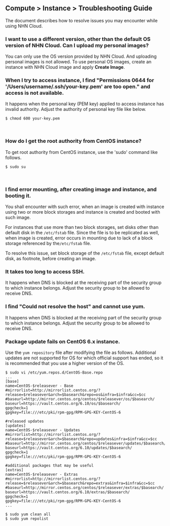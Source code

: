 ## Compute > Instance > Troubleshooting Guide

The document describes how to resolve issues you may encounter while using NHN Cloud.

<h3> I want to use a different version, other than the default OS version of NHN Cloud. Can I upload my personal images? </h3>

You can only use the OS version provided by NHN Cloud. And uploading personal images is not allowed.
To use personal OS images, create an instance with NHN Cloud image and apply **Create Image**.
<br>

<h3> When I try to access instance, I find "Permissions 0644 for '/Users/username/.ssh/your-key.pem' are too open." and access is not available. </h3>

It happens when the personal key (PEM key) applied to access instance has invalid authority.
Adjust the authority of personal key file like below.

    $ chmod 600 your-key.pem

<br>

<h3> How do I get the root authority from CentOS instance?  </h3>

To get root authority from CentOS instance, use the 'sudo' command like follows.

    $ sudo su

<br>

<h3> I find error mounting, after creating image and instance, and booting it. </h3>

You shall encounter with such error, when an image is created with instance using two or more block storages and instance is created and booted with such image.

For instances that use more than two block storages, set disks other than default disk in the `/etc/fstab` file. Since the file is to be replicated as well, when image is created, error occurs in mounting due to lack of a block storage referenced by the`/etc/fstab` file.

To resolve this issue, set block storage of the `/etc/fstab` file, except default disk, as footnote, before creating an image.
<br>

<h3> It takes too long to access SSH. </h3>

It happens when DNS is blocked at the receiving part of the security group to which instance belongs. Adjust the security group to be allowed to receive DNS.
<br>

<h3> I find "Could not resolve the host" and cannot use yum. </h3>

It happens when DNS is blocked at the receiving part of the security group to which instance belongs. Adjust the security group to be allowed to receive DNS.
<br>

<h3> Package update fails on CentOS 6.x instance. </h3>

Use the `yum repository` file after modifying the file as follows.
Additional updates are not supported for OS for which official support has ended, so it is recommended that you use a higher version of the OS.
```
$ sudo vi /etc/yum.repos.d/CentOS-Base.repo
...
[base]
name=CentOS-$releasever - Base
#mirrorlist=http://mirrorlist.centos.org/?release=$releasever&arch=$basearch&repo=os&infra=$infra&cc=$cc
#baseurl=http://mirror.centos.org/centos/$releasever/os/$basearch/
baseurl=https://vault.centos.org/6.10/os/$basearch/
gpgcheck=1
gpgkey=file:///etc/pki/rpm-gpg/RPM-GPG-KEY-CentOS-6

#released updates
[updates]
name=CentOS-$releasever - Updates
#mirrorlist=http://mirrorlist.centos.org/?release=$releasever&arch=$basearch&repo=updates&infra=$infra&cc=$cc
#baseurl=http://mirror.centos.org/centos/$releasever/updates/$basearch/
baseurl=https://vault.centos.org/6.10/updates/$basearch/
gpgcheck=1
gpgkey=file:///etc/pki/rpm-gpg/RPM-GPG-KEY-CentOS-6

#additional packages that may be useful
[extras]
name=CentOS-$releasever - Extras
#mirrorlist=http://mirrorlist.centos.org/?release=$releasever&arch=$basearch&repo=extras&infra=$infra&cc=$cc
#baseurl=http://mirror.centos.org/centos/$releasever/extras/$basearch/
baseurl=https://vault.centos.org/6.10/extras/$basearch/
gpgcheck=1
gpgkey=file:///etc/pki/rpm-gpg/RPM-GPG-KEY-CentOS-6
...

$ sudo yum clean all
$ sudo yum repolist
```

